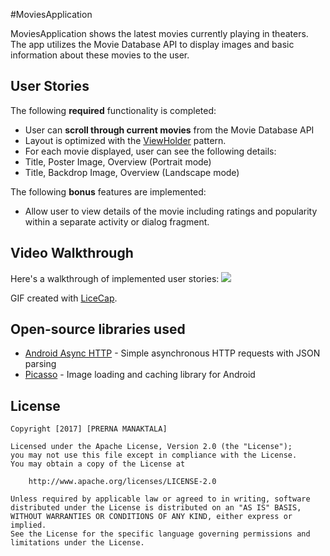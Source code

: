 #MoviesApplication

MoviesApplication shows the latest movies currently playing in theaters. The app utilizes the Movie Database API to display images and basic information about these movies to the user.

## User Stories

The following **required** functionality is completed:

*  User can **scroll through current movies** from the Movie Database API
*  Layout is optimized with the [ViewHolder](http://guides.codepath.com/android/Using-an-ArrayAdapter-with-ListView#improving-performance-with-the-viewholder-pattern) pattern.
*  For each movie displayed, user can see the following details:
  *  Title, Poster Image, Overview (Portrait mode)
  *  Title, Backdrop Image, Overview (Landscape mode)

The following **bonus** features are implemented:

* Allow user to view details of the movie including ratings and popularity within a separate activity or dialog fragment.

## Video Walkthrough

Here's a walkthrough of implemented user stories:
<img src='https://i.imgur.com/nDjkRKM.gif' />

GIF created with [LiceCap](http://www.cockos.com/licecap/).

## Open-source libraries used

- [Android Async HTTP](https://github.com/loopj/android-async-http) - Simple asynchronous HTTP requests with JSON parsing
- [Picasso](http://square.github.io/picasso/) - Image loading and caching library for Android

## License

    Copyright [2017] [PRERNA MANAKTALA]

    Licensed under the Apache License, Version 2.0 (the "License");
    you may not use this file except in compliance with the License.
    You may obtain a copy of the License at

        http://www.apache.org/licenses/LICENSE-2.0

    Unless required by applicable law or agreed to in writing, software
    distributed under the License is distributed on an "AS IS" BASIS,
    WITHOUT WARRANTIES OR CONDITIONS OF ANY KIND, either express or implied.
    See the License for the specific language governing permissions and
    limitations under the License.
